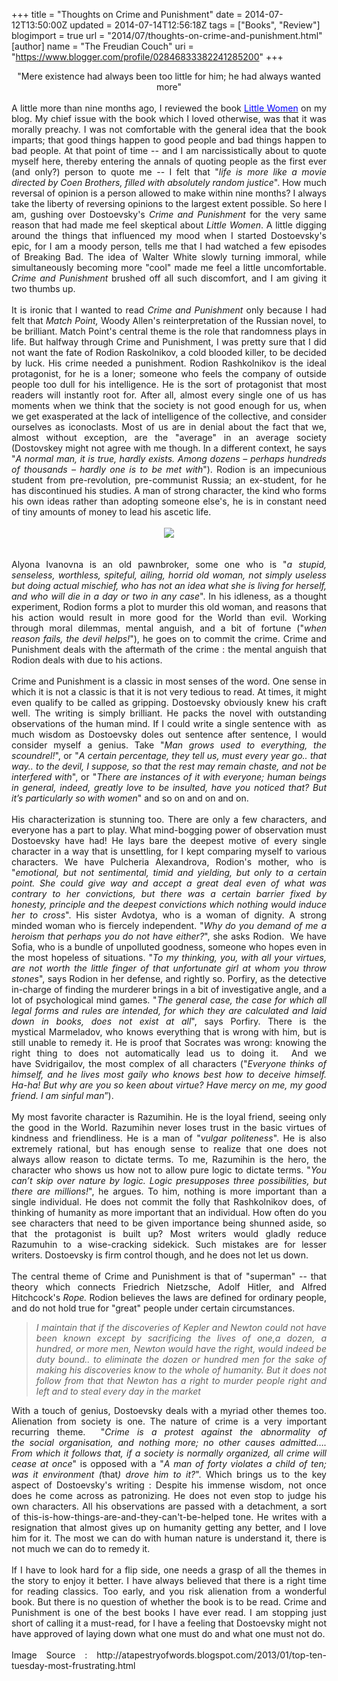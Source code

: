 +++
title = "Thoughts on Crime and Punishment"
date = 2014-07-12T13:50:00Z
updated = 2014-07-14T12:56:18Z
tags = ["Books", "Review"]
blogimport = true 
url = "2014/07/thoughts-on-crime-and-punishment.html"
[author]
	name = "The Freudian Couch"
	uri = "https://www.blogger.com/profile/02846833382241285200"
+++

<div dir="ltr" style="text-align: left;" trbidi="on">
<div style="text-align: justify;">
<div style="text-align: center;">
"Mere existence had always been too little for him; he had always wanted more"</div>
<br />
A little more than nine months ago, I reviewed the book <span style="color: blue;"><a href="http://adarsh89.blogspot.com/2013/09/little-women-review.html" target="_blank"><span style="color: blue;">Little Women</span></a>&nbsp;</span>on my blog. My chief issue with the book which I loved otherwise, was that it was morally preachy. I was not comfortable with the general idea that the book imparts; that good things happen to good people and bad things happen to bad people. At that point of time -- and I am narcissistically about to quote myself here, thereby entering the annals of quoting people as the first ever (and only?) person to quote me -- I felt that "<i>life is more like a movie directed by Coen Brothers, filled with absolutely random justice</i>". How much reversal of opinion is a person allowed to make within nine months? I always take the liberty of reversing opinions to the largest extent possible. So here I am, gushing over Dostoevsky's <i>Crime and Punishment</i> for the very same reason that had made me feel skeptical about <i>Little Women</i>. A little digging around the things that influenced my mood when I started Dostoevsky's epic, for I am a moody person, tells me that I had watched a few episodes of Breaking Bad. The idea of Walter White slowly turning immoral, while simultaneously becoming more "cool" made me feel a little uncomfortable. <i>Crime and Punishment </i>brushed off all such discomfort, and I am giving it two thumbs up.</div>
<div style="text-align: justify;">
<br /></div>
<div style="text-align: justify;">
It is ironic that I wanted to read <i>Crime and Punishment </i>only because I had felt that&nbsp;<i>Match Point,&nbsp;</i>Woody Allen's reinterpretation of the Russian novel, to be brilliant. Match Point's central theme is the role that randomness plays in life. But halfway through Crime and Punishment, I was pretty sure that I did not want the fate of Rodion Raskolnikov, a cold blooded killer, to be decided by luck. His crime needed a punishment. Rodion Rashkolnikov is the ideal protagonist, for he is a loner; someone who feels the company of outside people too dull for his intelligence. He is the sort of protagonist that most readers will instantly root for. After all, almost every single one of us has moments when we think that the society is not good enough for us, when we get exasperated at the lack of intelligence of the collective, and consider ourselves as iconoclasts. Most of us are in denial about the fact that we, almost without exception, are the "average" in an average society (Dostovskey might not agree with me though. In a different context, he says "<i>A normal man, it is true, hardly exists. Among dozens – perhaps hundreds of thousands – hardly one is to be met with</i>"). Rodion is an impecunious student from pre-revolution, pre-communist Russia; an ex-student, for he has discontinued his studies. A man of strong character, the kind who forms his own ideas rather than adopting someone else's, he is in constant need of tiny amounts of money to lead his ascetic life.<br />
<br />
<div class="separator" style="clear: both; text-align: center;">
<a href="https://blogger.googleusercontent.com/img/b/R29vZ2xl/AVvXsEgNmxUGbKeczmHYezwzKJWng6NknJDa5JAo2mF9c_NkGPZPE-pn2MtNY1ja06QRfD_EFM6EiW1CYUNJLFdwCqAl3qhRZLUCOkXFX5gqIh64lhpw4Vxp11XGS8T4-hsoGEzg5l7tF_u-Ce_J/s1600/crime_punishment200.jpg" imageanchor="1" style="margin-left: 1em; margin-right: 1em;"><img border="0" src="https://blogger.googleusercontent.com/img/b/R29vZ2xl/AVvXsEgNmxUGbKeczmHYezwzKJWng6NknJDa5JAo2mF9c_NkGPZPE-pn2MtNY1ja06QRfD_EFM6EiW1CYUNJLFdwCqAl3qhRZLUCOkXFX5gqIh64lhpw4Vxp11XGS8T4-hsoGEzg5l7tF_u-Ce_J/s1600/crime_punishment200.jpg" /></a></div>
<br />
<br />
Alyona Ivanovna is an old pawnbroker, some one who is "<i>a stupid, senseless, worthless, spiteful, ailing, horrid old woman, not simply useless but doing actual mischief, who has not an idea what she is living for herself, and who will die in a day or two in any case</i>". In his idleness, as a thought experiment, Rodion forms a plot to murder this old woman, and reasons that his action would result in more good for the World than evil. Working through moral dilemmas, mental anguish, and a bit of fortune ("<i>when reason fails, the devil helps!</i>"), he goes on to commit the crime. Crime and Punishment deals with the aftermath of the crime : the mental anguish that Rodion deals with due to his actions.<br />
<br />
Crime and Punishment is a classic in most senses of the word. One sense in which it is not a classic is that it is not very tedious to read. At times, it might even qualify to be called as gripping. Dostoevsky obviously knew his craft well. The writing is simply brilliant. He packs the novel with outstanding observations of the human mind. If I could write a single sentence with &nbsp;as much wisdom as Dostoevsky doles out sentence after sentence, I would consider myself a genius. Take "<i>Man grows used to everything, the scoundrel!</i>", or "<i>A certain percentage, they tell us, must every year go.. that way.. to the devil, I suppose, so that the rest may remain chaste, and not be interfered with</i>", or "<i>There are instances of it with everyone; human beings in general, indeed, greatly love to be insulted, have you noticed that? But it’s particularly so with women</i>" and so on and on and on.<br />
<br />
His characterization is stunning too. There are only a few characters, and everyone has a part to play. What mind-bogging power of observation must Dostoevsky have had! He lays bare the deepest motive of every single character in a way that is unsettling, for I kept comparing myself to various characters. We have Pulcheria Alexandrova, Rodion's mother, who is "<i>emotional, but not sentimental, timid and yielding, but only to a certain point. She could give way and accept a great deal even of what was contrary to her convictions, but there was a certain barrier fixed by honesty, principle and the deepest convictions which nothing would induce her to cross</i>". His sister Avdotya, who is a woman of dignity. A strong minded woman who is fiercely independent. "<i>Why do you demand of me a heroism that perhaps you do not have either?</i>", she asks Rodion. &nbsp;We have Sofia, who is a bundle of unpolluted goodness, someone who hopes even in the most hopeless of situations. "<i>To my thinking, you, with all your virtues, are not worth the little finger of that unfortunate girl at whom you throw stones</i>", says Rodion in her defense, and rightly so. Porfiry, as the detective in-charge of finding the murderer brings in a bit of investigative angle, and a lot of psychological mind games. "<i>The general case, the case for which all legal forms and rules are intended, for which they are calculated and laid down in books, does not exist at all</i>", says Porfiry. There is the mystical&nbsp;Marmeladov, who knows everything that is wrong with him, but is still unable to remedy it. He is proof that Socrates was wrong: knowing the right thing to does not automatically lead us to doing it. &nbsp;And we have&nbsp;<span style="text-align: right;">Svidrigailov, the most complex of all characters (</span><span style="text-align: center;">"<i>Everyone thinks of himself, and he lives most gaily who knows best how to deceive himself. Ha-ha! But why are you so keen about virtue? Have mercy on me, my good friend. I am sinful man</i>”).</span><br />
<span style="text-align: center;"><br /></span>
<span style="text-align: center;">My most favorite character is&nbsp;</span>Razumihin. He is the loyal friend, seeing only the good in the World. Razumihin never loses trust in the basic virtues of kindness and friendliness. He is a man of "<i>vulgar politeness</i>". He is also extremely rational, but has enough sense to realize that one does not always allow reason to dictate terms. To me, Razumihin is the hero, the character who shows us how not to allow pure logic to dictate terms. "<i>You can’t skip over nature by logic. Logic presupposes three possibilities, but there are millions!</i>", he argues. To him, nothing is more important than a single individual. He does not commit the folly that&nbsp;Rashkolnikov&nbsp;does, of thinking of humanity as more important that an individual. How often do you see characters that&nbsp;need to be given importance being shunned aside, so that the protagonist is built up? Most writers would gladly reduce Razumuhin to a wise-cracking sidekick. Such mistakes are for lesser writers. Dostoevsky is firm control though, and he does not let us down.<br />
<br />
The central theme of Crime and Punishment is that of "superman" -- that theory which connects Friedrich Nietzsche, Adolf Hitler, and Alfred Hitchcock's <i>Rope. </i>Rodion believes the laws are defined for ordinary people, and do not hold true for "great" people under certain circumstances.<br />
<blockquote class="tr_bq">
<i>I maintain that if the discoveries of Kepler and Newton
could not have been known except by sacrificing the lives of one,a dozen, a
hundred, or more men, Newton would have the right, would indeed be duty bound..
to eliminate the dozen or hundred men for the sake of making his discoveries
know to the whole of humanity. But it does not follow from that that Newton has
a right to murder people right and left and to steal every day in the market</i></blockquote>
With a touch of genius, Dostoevsky deals with a myriad other themes too. Alienation from society is one. The nature of crime is a very important recurring theme. &nbsp;"<i>Crime is a protest&nbsp;against&nbsp;the abnormality of the&nbsp;social&nbsp;organisation, and nothing more; no other causes admitted…. From which it follows that, if a society is&nbsp;normally organized, all crime will cease at once</i>" is opposed with a "<i>A man of forty violates a child of ten; was it environment (</i>that<i>) drove him to it?</i>". Which brings us to the key aspect of Dostoevsky's writing : Despite his immense wisdom, not once does he come across as patronizing. He does not even stop to judge his own characters. All his observations are passed with a detachment, a sort of this-is-how-things-are-and-they-can't-be-helped tone. He writes with a resignation that almost gives up on humanity getting any better, and I love him for it. The most we can do with human nature is understand it, there is not much we can do to remedy it.<br />
<br />
If I have to look hard for a flip side, one needs a grasp of all the themes in the story to enjoy it better. I have always believed that there is a right time for reading classics. Too early, and you risk alienation from a wonderful book. But there is no question of whether the book is to be read. Crime and Punishment is one of the best books I have ever read. I am stopping just short of calling it a must-read, for I have a feeling that Dostoevsky might not have approved of laying down what one must do and what one must not do.<br />
<br />
Image Source :&nbsp;http://atapestryofwords.blogspot.com/2013/01/top-ten-tuesday-most-frustrating.html</div>
</div>

